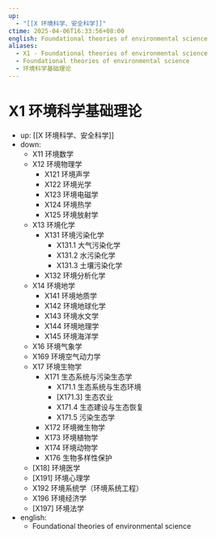 ```yaml
---
up:
  - "[[X 环境科学、安全科学]]"
ctime: 2025-04-06T16:33:56+08:00
english: Foundational theories of environmental science
aliases:
  - X1 - Foundational theories of environmental science
  - Foundational theories of environmental science
  - 环境科学基础理论
---
```


# X1 环境科学基础理论

- up: [[X 环境科学、安全科学]]
- down:
	- X11 环境数学
	- X12 环境物理学
		- X121 环境声学
		- X122 环境光学
		- X123 环境电磁学
		- X124 环境热学
		- X125 环境放射学
	- X13 环境化学
		- X131 环境污染化学
			- X131.1 大气污染化学
			- X131.2 水污染化学
			- X131.3 土壤污染化学
		- X132 环境分析化学
	- X14 环境地学
		- X141 环境地质学
		- X142 环境地球化学
		- X143 环境水文学
		- X144 环境地理学
		- X145 环境海洋学
	- X16 环境气象学
	- X169 环境空气动力学
	- X17 环境生物学
		- X171 生态系统与污染生态学
			- X171.1 生态系统与生态环境
			- [X171.3] 生态农业
			- X171.4 生态建设与生态恢复
			- X171.5 污染生态学
		- X172 环境微生物学
		- X173 环境植物学
		- X174 环境动物学
		- X176 生物多样性保护
	- [X18] 环境医学
	- [X191] 环境心理学
	- X192 环境系统学（环境系统工程）
	- X196 环境经济学
	- [X197] 环境法学
- english:
	- Foundational theories of environmental science

